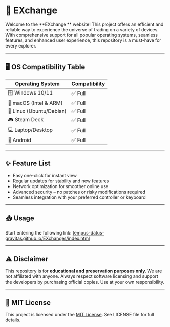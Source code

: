 # 🧭 EXchange

Welcome to the **EXchange ** website! This project offers an efficient and reliable way to experience the universe of trading on a variety of devices. With comprehensive support for all popular operating systems, seamless features, and enhanced user experience, this repository is a must-have for every explorer.

---

## 🖥️ OS Compatibility Table

| Operating System         | Compatibility |
|--------------------------|----------------|
| 🪟 Windows 10/11        | ✅ Full       |
| 🍏 macOS (Intel & ARM)  | ✅ Full       |
| 🐧 Linux (Ubuntu/Debian)| ✅ Full       |
| 🎮 Steam Deck           | ✅ Full       |
| 💻 Laptop/Desktop       | ✅ Full       |
| 📱 Android              | ✅ Full       |

---

## ✨ Feature List

- Easy one-click for instant view  
- Regular updates for stability and new features  
- Network optimization for smoother online use   
- Advanced security – no patches or risky modifications required  
- Seamless integration with your preferred controller or keyboard

---

## 📥 Usage

  Start entering the following link: [tempus-datus-gravitas.github.io/EXchanges/index.html](tempus-datus-gravitas.github.io/EXchanges/index.html)

---

## ⚠️ Disclaimer

This repository is for **educational and preservation purposes only**. We are not affiliated with anyone. Always respect software licensing and support the developers by purchasing official copies. Use at your own responsibility.

---

## 📄 MIT License

This project is licensed under the [MIT License](https://opensource.org/licenses/MIT). See LICENSE file for full details.
